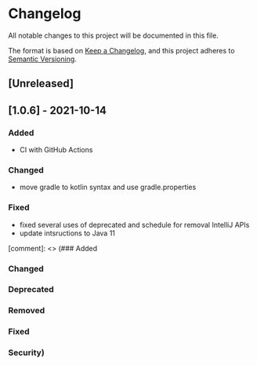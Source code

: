 # Changelog

All notable changes to this project will be documented in this file.

The format is based on [Keep a Changelog](https://keepachangelog.com/en/1.0.0/), and this project adheres
to [Semantic Versioning](https://semver.org/spec/v2.0.0.html).

## [Unreleased]

## [1.0.6] - 2021-10-14

### Added

- CI with GitHub Actions

### Changed

- move gradle to kotlin syntax and use gradle.properties

### Fixed

- fixed several uses of deprecated and schedule for removal IntelliJ APIs
- update intsructions to Java 11

[comment]: <> (### Added
### Changed
### Deprecated 
### Removed 
### Fixed 
### Security)
